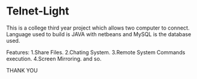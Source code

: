 # Telnet-Light

This is a college third year project which allows two computer to connect. 
Language used to build is JAVA with netbeans and MySQL is the database used. 

Features: 
1.Share Files.
2.Chating System. 
3.Remote System Commands execution. 
4.Screen Mirroring. 
and so.

THANK YOU
